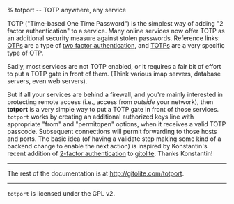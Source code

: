 % totport -- TOTP anywhere, any service

TOTP ("Time-based One Time Password") is the simplest way of adding "2 factor
authentication" to a service.  Many online services now offer TOTP as an
additional security measure against stolen passwords.  Reference links:
[OTPs][wpotp] are a type of [two factor authentication][wp2fa], and
[TOTPs][wptotp] are a very specific type of OTP.

[wpotp]: https://en.wikipedia.org/wiki/One-time_password
[wptotp]: https://en.wikipedia.org/wiki/Time-based_One-time_Password_Algorithm
[wp2fa]: https://en.wikipedia.org/wiki/Two_factor_authentication

Sadly, most services are not TOTP enabled, or it requires a fair bit of effort
to put a TOTP gate in front of them.  (Think various imap servers, database
servers, even web servers).

But if all your services are behind a firewall, and you're mainly interested
in protecting remote access (i.e., access from *outside* your network), then
**totport** is a very simple way to put a TOTP gate in front of those
services.  `totport` works by creating an additional authorized keys line with
appropriate "from" and "permitopen" options, when it receives a valid TOTP
passcode.  Subsequent connections will permit forwarding to those hosts and
ports.  The basic idea (of having a validate step making some kind of a
backend change to enable the next action) is inspired by Konstantin's recent
addition of [2-factor authentication][gl2fa] to [gitolite][gl].  Thanks
Konstantin!

[gl]: http://gitolite.com
[gl2fa]: https://github.com/mricon/totp-cgi/tree/master/contrib/gitolite

----

The rest of the documentation is at <http://gitolite.com/totport>.

----

`totport` is licensed under the GPL v2.
